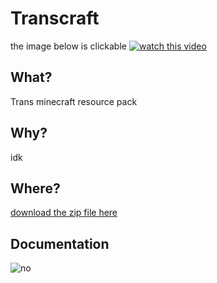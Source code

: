 # Transcraft

the image below is clickable
[![watch this video](https://i.ytimg.com/vi/nGIPMR-pNmo/maxresdefault.jpg)](https://youtu.be/nGIPMR-pNmo)

## What?

Trans minecraft resource pack

## Why?

idk

## Where?

[download the zip file here](https://github.com/photon-niko/Transcraft/releases)

## Documentation

![no](https://c.tenor.com/izTNkY2BgkAAAAAM/fade-away-oooooooooooo.gif)
